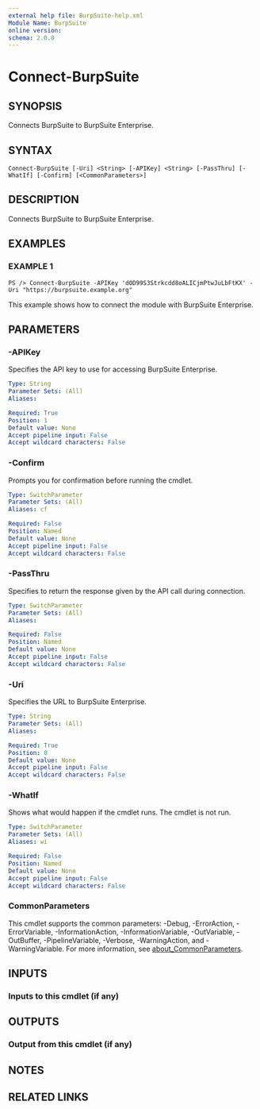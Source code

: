 ```yaml
---
external help file: BurpSuite-help.xml
Module Name: BurpSuite
online version:
schema: 2.0.0
---
```


# Connect-BurpSuite

## SYNOPSIS
Connects BurpSuite to BurpSuite Enterprise.

## SYNTAX

```
Connect-BurpSuite [-Uri] <String> [-APIKey] <String> [-PassThru] [-WhatIf] [-Confirm] [<CommonParameters>]
```

## DESCRIPTION
Connects BurpSuite to BurpSuite Enterprise.

## EXAMPLES

### EXAMPLE 1
```
PS /> Connect-BurpSuite -APIKey 'd0D99S3Strkcdd8oALICjmPtwJuLbFtKX' -Uri "https://burpsuite.example.org"
```

This example shows how to connect the module with BurpSuite Enterprise.

## PARAMETERS

### -APIKey
Specifies the API key to use for accessing BurpSuite Enterprise.

```yaml
Type: String
Parameter Sets: (All)
Aliases:

Required: True
Position: 1
Default value: None
Accept pipeline input: False
Accept wildcard characters: False
```

### -Confirm
Prompts you for confirmation before running the cmdlet.

```yaml
Type: SwitchParameter
Parameter Sets: (All)
Aliases: cf

Required: False
Position: Named
Default value: None
Accept pipeline input: False
Accept wildcard characters: False
```

### -PassThru
Specifies to return the response given by the API call during connection.

```yaml
Type: SwitchParameter
Parameter Sets: (All)
Aliases:

Required: False
Position: Named
Default value: None
Accept pipeline input: False
Accept wildcard characters: False
```

### -Uri
Specifies the URL to BurpSuite Enterprise.

```yaml
Type: String
Parameter Sets: (All)
Aliases:

Required: True
Position: 0
Default value: None
Accept pipeline input: False
Accept wildcard characters: False
```

### -WhatIf
Shows what would happen if the cmdlet runs.
The cmdlet is not run.

```yaml
Type: SwitchParameter
Parameter Sets: (All)
Aliases: wi

Required: False
Position: Named
Default value: None
Accept pipeline input: False
Accept wildcard characters: False
```

### CommonParameters
This cmdlet supports the common parameters: -Debug, -ErrorAction, -ErrorVariable, -InformationAction, -InformationVariable, -OutVariable, -OutBuffer, -PipelineVariable, -Verbose, -WarningAction, and -WarningVariable. For more information, see [about_CommonParameters](http://go.microsoft.com/fwlink/?LinkID=113216).

## INPUTS

### Inputs to this cmdlet (if any)
## OUTPUTS

### Output from this cmdlet (if any)
## NOTES

## RELATED LINKS
